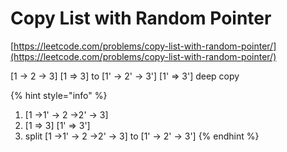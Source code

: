 # Copy List with Random Pointer

[https://leetcode.com/problems/copy-list-with-random-pointer/](https://leetcode.com/problems/copy-list-with-random-pointer/)

\[1 -> 2 -> 3] \[1 => 3]   to \[1' -> 2' -> 3'] \[1' => 3']   deep copy



{% hint style="info" %}
1. \[1 ->1' -> 2 ->2' -> 3]&#x20;
2. \[1 => 3] \[1' => 3']
3. split \[1 ->1' -> 2 ->2' -> 3] to \[1' -> 2' -> 3']&#x20;
{% endhint %}
